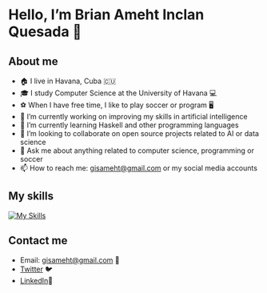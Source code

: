 # Hello, I’m Brian Ameht Inclan Quesada 👋


## About me
- 🏠 I live in Havana, Cuba 🇨🇺
- 🎓 I study Computer Science at the University of Havana 💻
- ⚽ When I have free time, I like to play soccer or program 🖥️
- 🔭 I’m currently working on improving my skills in artificial intelligence
- 🌱 I’m currently learning Haskell and other programming languages
- 👯 I’m looking to collaborate on open source projects related to AI or data science
- 💬 Ask me about anything related to computer science, programming or soccer
- 📫 How to reach me: gisameht@gmail.com or my social media accounts

## My skills
[![My Skills](https://skillicons.dev/icons?i=c,cpp,cs,dotnet,git,github,py,hs)](https://skillicons.dev)
## Contact me
- Email: gisameht@gmail.com 📧
- [Twitter](https://twitter.com/BrianInclan) 🐦
- [LinkedIn](https://www.linkedin.com/in/brian-inclan-7a02531a5/)💼
